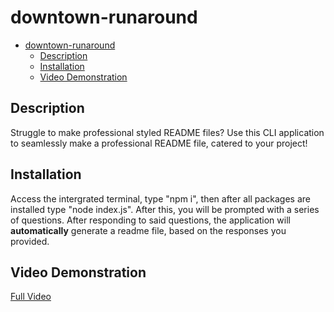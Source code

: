 # downtown-runaround

- [downtown-runaround](#downtown-runaround)
  - [Description](#description)
  - [Installation](#installation)
  - [Video Demonstration](#video-demonstration)


## Description
Struggle to make professional styled README files? Use this CLI application to seamlessly make a professional README file, catered to your project!

## Installation
Access the intergrated terminal, type "npm i", then after all packages are installed type "node index.js". After this, you will be prompted with a series of questions. After responding to said questions, the application will **automatically** generate a readme file, based on the responses you provided.

## Video Demonstration 
[Full Video](https://drive.google.com/file/d/1bQtmMdY3umWGWCXbDZqtiqOdNGg5oqRZ/view)